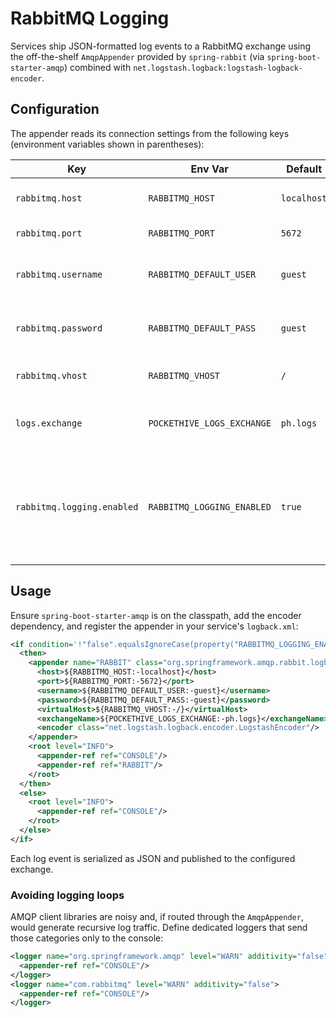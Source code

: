 # RabbitMQ Logging

Services ship JSON-formatted log events to a RabbitMQ exchange using the
off-the-shelf `AmqpAppender` provided by `spring-rabbit` (via
`spring-boot-starter-amqp`) combined with
`net.logstash.logback:logstash-logback-encoder`.

## Configuration

The appender reads its connection settings from the following keys (environment
variables shown in parentheses):

| Key | Env Var | Default | Description |
|-----|---------|---------|-------------|
| `rabbitmq.host` | `RABBITMQ_HOST` | `localhost` | RabbitMQ host to connect to. |
| `rabbitmq.port` | `RABBITMQ_PORT` | `5672` | RabbitMQ port. |
| `rabbitmq.username` | `RABBITMQ_DEFAULT_USER` | `guest` | Username for the RabbitMQ connection. |
| `rabbitmq.password` | `RABBITMQ_DEFAULT_PASS` | `guest` | Password for the RabbitMQ connection. |
| `rabbitmq.vhost` | `RABBITMQ_VHOST` | `/` | Virtual host for the connection. |
| `logs.exchange` | `POCKETHIVE_LOGS_EXCHANGE` | `ph.logs` | Exchange where log events are published. |
| `rabbitmq.logging.enabled` | `RABBITMQ_LOGGING_ENABLED` | `true` | Any value other than `false` enables publishing; set to `false` to disable (useful locally). |

## Usage

Ensure `spring-boot-starter-amqp` is on the classpath, add the encoder
dependency, and register the appender in your service's `logback.xml`:

```xml
<if condition='!"false".equalsIgnoreCase(property("RABBITMQ_LOGGING_ENABLED"))'>
  <then>
    <appender name="RABBIT" class="org.springframework.amqp.rabbit.logback.AmqpAppender">
      <host>${RABBITMQ_HOST:-localhost}</host>
      <port>${RABBITMQ_PORT:-5672}</port>
      <username>${RABBITMQ_DEFAULT_USER:-guest}</username>
      <password>${RABBITMQ_DEFAULT_PASS:-guest}</password>
      <virtualHost>${RABBITMQ_VHOST:-/}</virtualHost>
      <exchangeName>${POCKETHIVE_LOGS_EXCHANGE:-ph.logs}</exchangeName>
      <encoder class="net.logstash.logback.encoder.LogstashEncoder"/>
    </appender>
    <root level="INFO">
      <appender-ref ref="CONSOLE"/>
      <appender-ref ref="RABBIT"/>
    </root>
  </then>
  <else>
    <root level="INFO">
      <appender-ref ref="CONSOLE"/>
    </root>
  </else>
</if>
```

Each log event is serialized as JSON and published to the configured exchange.

### Avoiding logging loops

AMQP client libraries are noisy and, if routed through the `AmqpAppender`,
would generate recursive log traffic. Define dedicated loggers that send those
categories only to the console:

```xml
<logger name="org.springframework.amqp" level="WARN" additivity="false">
  <appender-ref ref="CONSOLE"/>
</logger>
<logger name="com.rabbitmq" level="WARN" additivity="false">
  <appender-ref ref="CONSOLE"/>
</logger>
```
